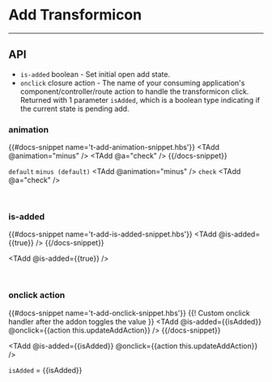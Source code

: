 # Add Transformicon
---
## API
  * `is-added` boolean - Set initial open add state.
  * `onclick` closure action - The name of your consuming application's component/controller/route action to handle the transformicon click. Returned with 1 parameter `isAdded`, which is a boolean type indicating if the current state is pending add.

### animation
{{#docs-snippet name='t-add-animation-snippet.hbs'}}
  <TAdd />
  <TAdd @animation="minus" />
  <TAdd @a="check" />
{{/docs-snippet}}

`default`
<TAdd />
`minus (default)`
<TAdd @animation="minus" />
`check`
<TAdd @a="check" />

<br />

### is-added
{{#docs-snippet name='t-add-is-added-snippet.hbs'}}
  <TAdd @is-added={{true}} />
{{/docs-snippet}}

<TAdd @is-added={{true}} />

<br />

### onclick action
{{#docs-snippet name='t-add-onclick-snippet.hbs'}}
  {{! Custom onclick handler after the addon toggles the value }}
  <TAdd
    @is-added={{isAdded}}
    @onclick={{action this.updateAddAction}} />
{{/docs-snippet}}

<TAdd
  @is-added={{isAdded}}
  @onclick={{action this.updateAddAction}} />
  
`isAdded` = {{isAdded}}
